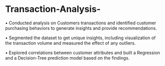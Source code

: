 # Transaction-Analysis-
• Conducted analysis on Customers transactions and identified customer purchasing behaviors to generate 
insights and provide recommendations.

• Segmented the dataset to get unique insights, including visualization of the transaction volume and measured 
the effect of any outliers. 

• Explored correlations between customer attributes and built a Regression and a Decision-Tree prediction model
based on the findings.
